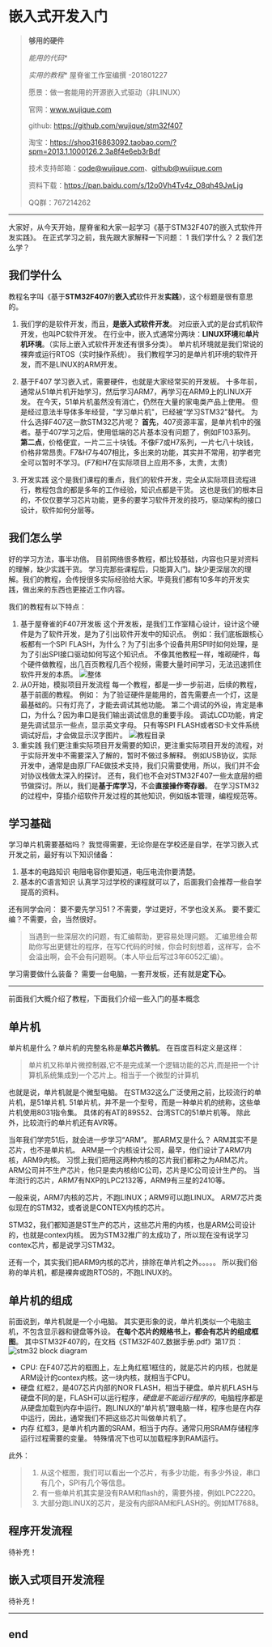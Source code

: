 
# **嵌入式开发入门**
>**够用的硬件**
>
>*能用的代码**
>
>*实用的教程**
>屋脊雀工作室编撰 -201801227
>
>愿景：做一套能用的开源嵌入式驱动（非LINUX）
>
>官网：www.wujique.com
>
>github: https://github.com/wujique/stm32f407
>
>淘宝：https://shop316863092.taobao.com/?spm=2013.1.1000126.2.3a8f4e6eb3rBdf
>
>技术支持邮箱：code@wujique.com、github@wujique.com
>
>资料下载：https://pan.baidu.com/s/12o0Vh4Tv4z_O8qh49JwLjg
>
>QQ群：767214262
---

大家好，从今天开始，屋脊雀和大家一起学习《基于STM32F407的嵌入式软件开发实践》。
在正式学习之前，我先跟大家解释一下问题：
1 我们学什么？
2 我们怎么学？

## 我们学什么
教程名字叫《基于**STM32F407**的**嵌入式**软件开发**实践**》，这个标题是很有意思的。
1. 我们学的是软件开发，而且，**是嵌入式软件开发**。
对应嵌入式的是台式机软件开发，也叫PC软件开发。
在行业中，嵌入式通常分两块：**LINUX环境**和**单片机环境**。（实际上嵌入式软件开发还有很多分类）。
单片机环境就是我们常说的裸奔或运行RTOS（实时操作系统）。
我们教程学习的是单片机环境的软件开发，而不是LINUX的ARM开发。
2. 基于F407
学习嵌入式，需要硬件，也就是大家经常买的开发板。
十多年前，通常从51单片机开始学习，然后学习ARM7，再学习在ARM9上的LINUX开发。
在今天，51单片机虽然没有消亡，仍然在大量的家电类产品上使用。
但是经过意法半导体多年经营，"学习单片机"，已经被“学习STM32”替代。
为什么选择F407这一款STM32芯片呢？
**首先**，407资源丰富，是单片机中的强者。基于407学习之后，使用低端的芯片基本没有问题了，例如F103系列。
**第二点**，价格便宜，一片二三十块钱。不像F7或H7系列，一片七八十块钱，价格非常昂贵。F7&H7与407相比，多出来的功能，其实并不常用，初学者完全可以暂时不学习。(F7和H7在实际项目上应用不多，太贵，太贵)

3. 开发实践
这个是我们课程的重点，我们的软件开发，完全从实际项目流程进行，教程包含的都是多年的工作经验，知识点都是干货。
这也是我们的根本目的，不仅仅要学习芯片功能，更多的要学习软件开发的技巧，驱动架构的接口设计，软件如何分层等。

## 我们怎么学
好的学习方法，事半功倍。
目前网络很多教程，都比较基础，内容也只是对资料的理解，缺少实践干货。
学习完那些课程后，只能算入门。缺少更深层次的理解。我们的教程，会传授很多实际经验给大家。毕竟我们都有10多年的开发实践，做出来的东西也更接近工作内容。

我们的教程有以下特点：
1. 基于屋脊雀的F407开发板
这个开发板，是我们工作室精心设计，设计这个硬件是为了软件开发，是为了引出软件开发中的知识点。
例如：我们底板跟核心板都有一个SPI FLASH，为什么？为了引出多个设备共用SPI时如何处理，是为了引出SPI接口驱动如何写这个知识点。
不像其他教程一样，堆砌硬件，每个硬件做教程，出几百页教程几百个视频，需要大量时间学习，无法迅速抓住软件开发的本质。
![整体][1]
2. 从0开始，模拟项目开发流程
每一个教程，都是一步一步前进，后续的教程，基于前面的教程。
例如：
为了验证硬件是能用的，首先需要点一个灯，这是最基础的。只有灯亮了，才能去调试其他功能。
第二个调试的外设，肯定是串口，为什么？因为串口是我们输出调试信息的重要手段。
调试LCD功能，肯定是先调试显示一些点，显示英文字母。
只有等SPI FLASH或者SD卡文件系统调试好后，才会做显示汉字图片。
![教程目录][2]
3. 重实践
我们更注重实际项目开发需要的知识，更注重实际项目开发的流程，对于实际开发中不需要深入了解的，暂时不做过多解释。
例如USB协议，实际开发中，通常是由原厂FAE做技术支持，我们只需要使用，所以，我们并不会对协议栈做太深入的探讨。
还有，我们也不会对STM32F407一些太底层的细节做探讨。所以，我们是**基于库学习**，不会**直接操作寄存器**。
在学习STM32的过程中，穿插介绍软件开发过程的其他知识，例如版本管理，编程规范等。

## 学习基础

学习单片机需要基础吗？
我觉得需要，无论你是在学校还是自学，在学习嵌入式开发之前，最好有以下知识储备：

1. 基本的电路知识
电阻电容你要知道，电压电流你要清楚。
2. 基本的C语言知识
认真学习过学校的课程就可以了，后面我们会推荐一些自学提高的资料。

还有同学会问：
要不要先学习51？不需要，学过更好，不学也没关系。
要不要汇编？不需要，会，当然很好。
>当遇到一些深层次的问题，有汇编帮助，更容易处理问题。
汇编思维会帮助你写出更健壮的程序，在写C代码的时候，你会时刻想着，这样写，会不会溢出啊，会不会有问题啊。（本人毕业后写过3年6052汇编）。

学习需要做什么装备？
需要一台电脑，一套开发板，还有就是**定下心**。

---

前面我们大概介绍了教程，下面我们介绍一些入门的基本概念

## 单片机
单片机是什么？单片机的完整名称是**单芯片微机**。
在百度百科定义是这样：
>单片机又称单片微控制器,它不是完成某一个逻辑功能的芯片,而是把一个计算机系统集成到一个芯片上。相当于一个微型的计算机

也就是说，单片机就是个微型电脑。
在STM32这么广泛使用之前，比较流行的单片机，是51单片机.
51单片机，并不是一个型号，而是一种单片机的统称，这些单片机使用8031指令集。
具体的有AT的89S52、台湾STC的51单片机等。
除此外，比较流行的单片机还有AVR等。

当年我们学完51后，就会进一步学习“ARM”。
那ARM又是什么？
ARM其实不是芯片，也不是单片机。
ARM是一个内核设计公司，最早，他们设计了ARM7内核，ARM9内核。
习惯上我们把用这两种内核的芯片我们都称之为ARM芯片。
ARM公司并不生产芯片，他只是卖内核给IC公司，芯片是IC公司设计生产的。
当年流行的芯片，ARM7有NXP的LPC2132等，ARM9有三星的2410等。

一般来说，ARM7内核的芯片，不跑LINUX；ARM9可以跑LINUX。
ARM7芯片类似现在的STM32，或者说是CONTEX内核的芯片。

STM32，我们都知道是ST生产的芯片，这些芯片用的内核，也是ARM公司设计的，也就是contex内核。
因为STM32推广的太成功了，所以现在没有说学习contex芯片，都是说学习STM32。

还有一个，其实我们把ARM9内核的芯片，排除在单片机之外。。。。。
所以我们俗称的单片机，都是裸奔或跑RTOS的，不跑LINUX的。

## 单片机的组成

前面说到，单片机就是一个小电脑。
其实更形象的说，单片机类似一个电脑主机，不包含显示器和键盘等外设。
**在每个芯片的规格书上，都会有芯片的组成框图**。
其中STM32F407的，在文档《STM32F407_数据手册.pdf》第17页：
![stm32 block diagram][3]

* CPU:
在F407芯片的框图上，左上角红框1框住的，就是芯片的内核，也就是ARM设计的contex内核。这一块内核，就相当于CPU。
* 硬盘
红框2，是407芯片内部的NOR FLASH，相当于硬盘。单片机FLASH与硬盘不同的是，FLASH可以运行程序，*硬盘是不能运行程序的*，电脑程序都是从硬盘加载到内存中运行。跑LINUX的“单片机”跟电脑一样，程序也是在内存中运行，因此，通常我们不把这些芯片叫做单片机了。
* 内存
红框3，是单片机内置的SRAM，相当于内存。通常只用SRAM存储程序运行过程需要的变量。
特殊情况下也可以加载程序到RAM运行。

此外：
>1. 从这个框图，我们可以看出一个芯片，有多少功能，有多少外设，串口有几个，SPI有几个等信息。
>2. 有一些单片机其实是没有RAM和flash的，需要外接，例如LPC2220。
>3. 大部分跑LINUX的芯片，是没有内部RAM和FLASH的。例如MT7688。

## 程序开发流程
待补充！

## 嵌入式项目开发流程
待补充！

---
end
---

[1]: pic/pic01.jpg
[2]: pic/pic02.jpg
[3]: pic/pic03.jpg
